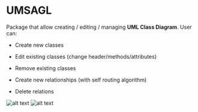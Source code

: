 # UMSAGL
Package that allow creating / editing / managing **UML Class Diagram**.
User can:
- Create new classes
- Edit existing classes (change header/methods/attributes)
- Remove existing classes

- Create new relationships (with self routing algorithm)
- Delete relations

![alt text](https://i.ibb.co/F6WkrzV/333.jpg)
![alt text](https://i.ibb.co/zsjqzVw/j.jpg)
